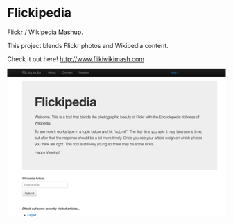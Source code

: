 Flickipedia
===========

Flickr / Wikipedia Mashup.

This project blends Flickr photos and Wikipedia content.

Check it out here!  http://www.flikiwikimash.com

![Alt text](/docs/title.png "Title Screen")
